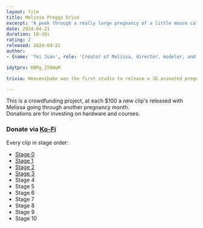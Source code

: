 ```yaml
---
layout: film
title: Melissa Preggo Drive
excerpt: "A peek through a really large pregnancy of a little mouse called Melissa"
date: 2024-04-21
duration: 10~30s
rating: 2
released: 2024-04-21
author:
- {name: 'Tei Juan', role: 'Creator of Melissa, director, modeler, and animation', link: 'https://teijuan.com'}

idytprv: KBRg_Zt6WwM

trivia: Heavensbake was the first studio to release a 3D animated pregnancy drive.

---
```


This is a crowdfunding project, at each $100 a new clip's released with Melissa going through another pregnancy month.  
Donations are for investing on hardware and courses.

### Donate via [Ko-Fi](https://ko-fi.com/teijuan)

Every clip in stage order: 

- [Stage 0](https://www.youtube.com/watch?v=KBRg_Zt6WwM)  
- [Stage 1](https://www.youtube.com/watch?v=2Li1RPey5Jc)  
- [Stage 2](https://www.youtube.com/watch?v=pTuFRDlwDzs)
- [Stage 3](https://youtube.com/watch?v=K3BiN1DwXfg)  
- Stage 4  
- Stage 5  
- Stage 6  
- Stage 7  
- Stage 8  
- Stage 9  
- Stage 10  

